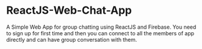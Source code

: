 # ReactJS-Web-Chat-App

A Simple Web App for group chatting using ReactJS and Firebase. You need to sign up for first time and then you can connect to all the members of app directly and can have group conversation with them.
